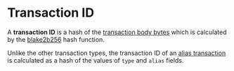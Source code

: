 # Transaction ID

A **transaction ID** is a hash of the [transaction body bytes](/blockchain/transaction/transaction-body-bytes.md) which is calculated by the [blake2b256](https://en.wikipedia.org/wiki/BLAKE_%28hash_function%29) hash function.

Unlike the other transaction types, the transaction ID of an [alias transaction](/blockchain/transaction-type/alias-transaction.md) is calculated as a hash of the values of `type` and `alias` fields.
